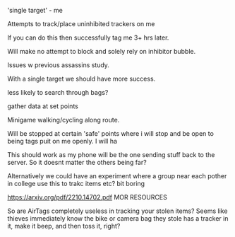 'single target' - me

Attempts to track/place uninhibited trackers on me 

If you can do this then successfully tag me 3+ hrs later.

Will make no attempt to block and solely rely on inhibitor bubble.

Issues w previous assassins study.

With a single target we should have more success.

less likely to search through bags?


gather data at set points

Minigame walking/cycling along route.

Will be stopped at certain 'safe' points where i will stop and be open to being tags puit on me openly. I will ha


This should work as my phone will be the one sending stuff back to the server. So it doesnt matter the others being far?

Alternatively we could have an experiment 
where a group near each pother in college use this to trakc items etc? bit boring


https://arxiv.org/pdf/2210.14702.pdf MOR RESOURCES

So are AirTags completely useless in tracking your stolen items? Seems like thieves immediately know the bike or camera bag they stole has a tracker in it, make it beep, and then toss it, right?